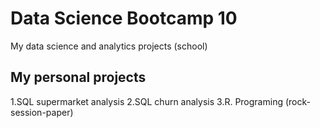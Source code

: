 # Data Science Bootcamp 10
My data science and analytics projects (school)
## My personal projects 

1.SQL supermarket analysis
2.SQL churn analysis
3.R. Programing (rock-session-paper) 
